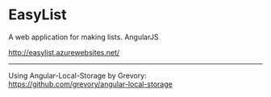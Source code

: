EasyList
========

A web application for making lists. AngularJS

http://easylist.azurewebsites.net/

-----

Using Angular-Local-Storage by Grevory: https://github.com/grevory/angular-local-storage
